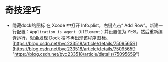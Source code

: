 # 奇技淫巧

-   隐藏dock的图标
    在 Xcode 中打开 Info.plist，右键点击“ Add Row”。新建一行配置：`Application is agent (UIElement)` 并设置值为 YES。然后重新编译运行，就会发现 Dock 栏不再出现该程序图标。
    [https://blog.csdn.net/byc233518/article/details/75095659](https://blog.csdn.net/byc233518/article/details/75095659 "https://blog.csdn.net/byc233518/article/details/75095659")
